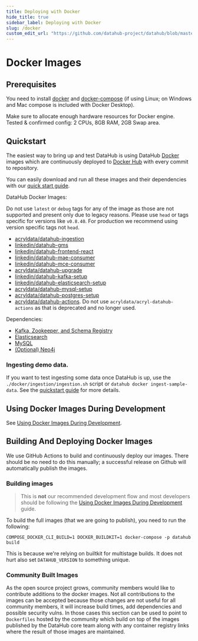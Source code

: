 ```yaml
---
title: Deploying with Docker
hide_title: true
sidebar_label: Deploying with Docker
slug: /docker
custom_edit_url: "https://github.com/datahub-project/datahub/blob/master/docker/README.md"
---
```


# Docker Images

## Prerequisites

You need to install [docker](https://docs.docker.com/install/) and
[docker-compose](https://docs.docker.com/compose/install/) (if using Linux; on Windows and Mac compose is included with
Docker Desktop).

Make sure to allocate enough hardware resources for Docker engine. Tested & confirmed config: 2 CPUs, 8GB RAM, 2GB Swap
area.

## Quickstart

The easiest way to bring up and test DataHub is using DataHub [Docker](https://www.docker.com) images
which are continuously deployed to [Docker Hub](https://hub.docker.com/u/linkedin) with every commit to repository.

You can easily download and run all these images and their dependencies with our
[quick start guide](../docs/quickstart.md).

DataHub Docker Images:

Do not use `latest` or `debug` tags for any of the image as those are not supported and present only due to legacy reasons. Please use `head` or tags specific for versions like `v0.8.40`. For production we recommend using version specific tags not `head`.

- [acryldata/datahub-ingestion](https://hub.docker.com/r/acryldata/datahub-ingestion/)
- [linkedin/datahub-gms](https://hub.docker.com/repository/docker/linkedin/datahub-gms/)
- [linkedin/datahub-frontend-react](https://hub.docker.com/repository/docker/linkedin/datahub-frontend-react/)
- [linkedin/datahub-mae-consumer](https://hub.docker.com/repository/docker/linkedin/datahub-mae-consumer/)
- [linkedin/datahub-mce-consumer](https://hub.docker.com/repository/docker/linkedin/datahub-mce-consumer/)
- [acryldata/datahub-upgrade](https://hub.docker.com/r/acryldata/datahub-upgrade/)
- [linkedin/datahub-kafka-setup](https://hub.docker.com/r/acryldata/datahub-kafka-setup/)
- [linkedin/datahub-elasticsearch-setup](https://hub.docker.com/r/linkedin/datahub-elasticsearch-setup/)
- [acryldata/datahub-mysql-setup](https://hub.docker.com/r/acryldata/datahub-mysql-setup/)
- [acryldata/datahub-postgres-setup](https://hub.docker.com/r/acryldata/datahub-postgres-setup/)
- [acryldata/datahub-actions](https://hub.docker.com/r/acryldata/datahub-actions). Do not use `acryldata/acryl-datahub-actions` as that is deprecated and no longer used.

Dependencies:

- [Kafka, Zookeeper, and Schema Registry](https://github.com/datahub-project/datahub/blob/master/docker/kafka-setup)
- [Elasticsearch](https://github.com/datahub-project/datahub/blob/master/docker/elasticsearch-setup)
- [MySQL](https://github.com/datahub-project/datahub/blob/master/docker/mysql)
- [(Optional) Neo4j](https://github.com/datahub-project/datahub/blob/master/docker/neo4j)

### Ingesting demo data.

If you want to test ingesting some data once DataHub is up, use the `./docker/ingestion/ingestion.sh` script or `datahub docker ingest-sample-data`. See the [quickstart guide](../docs/quickstart.md) for more details.

## Using Docker Images During Development

See [Using Docker Images During Development](../docs/docker/development.md).

## Building And Deploying Docker Images

We use GitHub Actions to build and continuously deploy our images. There should be no need to do this manually; a
successful release on Github will automatically publish the images.

### Building images

> This is **not** our recommended development flow and most developers should be following the
> [Using Docker Images During Development](../docs/docker/development.md) guide.

To build the full images (that we are going to publish), you need to run the following:

```
COMPOSE_DOCKER_CLI_BUILD=1 DOCKER_BUILDKIT=1 docker-compose -p datahub build
```

This is because we're relying on builtkit for multistage builds. It does not hurt also set `DATAHUB_VERSION` to
something unique.

### Community Built Images

As the open source project grows, community members would like to contribute additions to the docker images. Not all contributions to the images can be accepted because those changes are not useful for all community members, it will increase build times, add dependencies and possible security vulns. In those cases this section can be used to point to `Dockerfiles` hosted by the community which build on top of the images published by the DataHub core team along with any container registry links where the result of those images are maintained.
